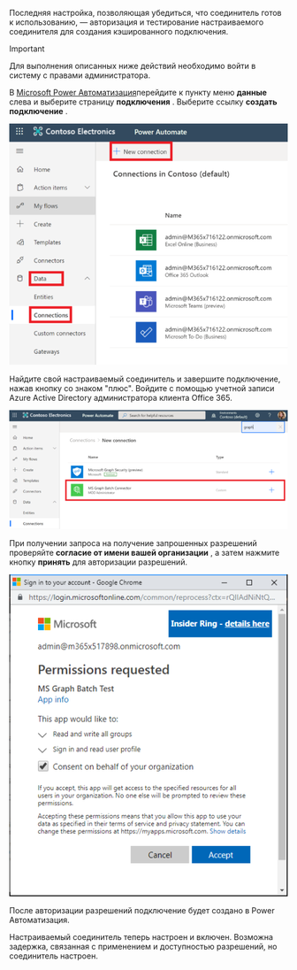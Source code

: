 <!-- markdownlint-disable MD002 MD041 -->

Последняя настройка, позволяющая убедиться, что соединитель готов к использованию, — авторизация и тестирование настраиваемого соединителя для создания кэшированного подключения.

> [!IMPORTANT]
> Для выполнения описанных ниже действий необходимо войти в систему с правами администратора.

В [Microsoft Power Автоматизация](https://flow.microsoft.com)перейдите к пункту меню **данные** слева и выберите страницу **подключения** . Выберите ссылку **создать подключение** .

![Снимок экрана с кнопкой "создать подключение"](./images/new-connection.png)

Найдите свой настраиваемый соединитель и завершите подключение, нажав кнопку со знаком "плюс". Войдите с помощью учетной записи Azure Active Directory администратора клиента Office 365.

![Снимок экрана со списком подключений](./images/connection-sign-in.png)

При получении запроса на получение запрошенных разрешений проверяйте **согласие от имени вашей организации** , а затем нажмите кнопку **принять** для авторизации разрешений.

![Снимок экрана с запросом согласия](./images/consent-prompt.png)

После авторизации разрешений подключение будет создано в Power Автоматизация.

Настраиваемый соединитель теперь настроен и включен. Возможна задержка, связанная с применением и доступностью разрешений, но соединитель настроен.
